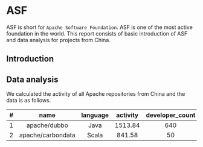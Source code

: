 # ASF

ASF is short for `Apache Software Foundation`. ASF is one of the most active foundation in the world. This report consists of basic introduction of ASF and data analysis for projects from China.

## Introduction

## Data analysis

We calculated the activity of all Apache repositories from China and the data is as follows.

| # | name | language | activity | developer_count | issue_comment | open_issue | open_pull | pull_review_comment | merge_pull | pull_commits | pull_additions | pull_deletions |
|:--:|:--:|:--:|:--:|:--:|:--:|:--:|:--:|:--:|:--:|:--:|:--:|:--:|
| 1 | apache/dubbo | Java | 1513.84 | 640 | 2466 | 565 | 546 | 153 | 323 | 3321 | 74577 | 93300 |
| 2 | apache/carbondata | Scala | 841.58 | 50 | 8669 | 0 | 507 | 4656 | 1 | 1 | 2 | 2 |

